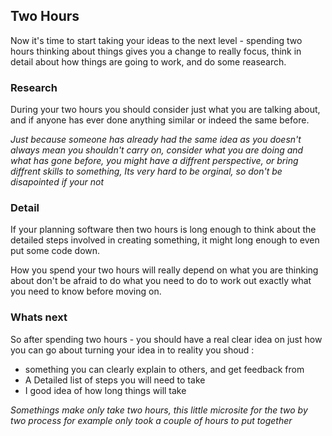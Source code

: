 ## Two Hours

Now it's time to start taking your ideas to the next level - spending two hours thinking about things gives you a change to really focus, think in detail about how things are going to work, and do some reasearch. 

### Research 
During your two hours you should consider just what you are talking about, and if anyone has ever done anything similar or indeed the same before. 

*Just because someone has already had the same idea as you doesn't always mean you shouldn't carry on, consider what you are doing and what has gone before, you might have a diffrent perspective, or bring diffrent skills to something, Its very hard to be orginal, so don't be disapointed if your not* 

### Detail
If your planning software then two hours is long enough to think about the detailed steps involved in creating something, it might long enough to even put some code down. 

How you spend your two hours will really depend on what you are thinking about don't be afraid to do what you need to do to work out exactly what you need to know before moving on.

### Whats next
So after spending two hours - you should have a real clear idea on just how you can go about turning your idea in to reality you shoud :

* something you can clearly explain to others, and get feedback from
* A Detailed list of steps you will need to take
* I good idea of how long things will take

*Somethings make only take two hours, this little microsite for the two by two process for example only took a couple of hours to put together*